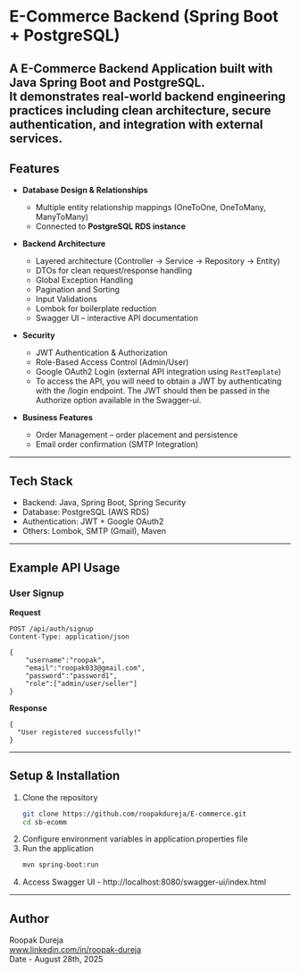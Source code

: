 # E-Commerce Backend (Spring Boot + PostgreSQL)

A E-Commerce Backend Application built with Java Spring Boot and PostgreSQL.  
It demonstrates real-world backend engineering practices including clean architecture, secure authentication, and integration with external services.
---

## Features

- **Database Design & Relationships**
    - Multiple entity relationship mappings (OneToOne, OneToMany, ManyToMany)
    - Connected to **PostgreSQL RDS instance**

- **Backend Architecture**
    - Layered architecture (Controller → Service → Repository → Entity)
    - DTOs for clean request/response handling
    - Global Exception Handling
    - Pagination and Sorting
    - Input Validations
    - Lombok for boilerplate reduction
    - Swagger UI – interactive API documentation

- **Security**
    - JWT Authentication & Authorization
    - Role-Based Access Control (Admin/User)
    - Google OAuth2 Login (external API integration using `RestTemplate`)
    - To access the API, you will need to obtain a JWT by authenticating with the /login endpoint. The JWT should then be passed in the Authorize option available in the Swagger-ui.

- **Business Features**
    - Order Management – order placement and persistence
    - Email order confirmation (SMTP Integration)

---

## Tech Stack
- Backend: Java, Spring Boot, Spring Security
- Database: PostgreSQL (AWS RDS)
- Authentication: JWT + Google OAuth2
- Others: Lombok, SMTP (Gmail), Maven

---

## Example API Usage

### User Signup
**Request**
```
POST /api/auth/signup
Content-Type: application/json

{
    "username":"roopak",
    "email":"roopak033@gmail.com",
    "password":"password1",
    "role":["admin/user/seller"]
}
```
**Response**
```
{
  "User registered successfully!"
}
```
---

## Setup & Installation

1. Clone the repository
   ```bash
   git clone https://github.com/roopakdureja/E-commerce.git
   cd sb-ecomm
   ```
2. Configure environment variables in application.properties file
3. Run the application
    ```bash
   mvn spring-boot:run
   ```
4. Access Swagger UI - http://localhost:8080/swagger-ui/index.html

---

## Author
Roopak Dureja<br>
www.linkedin.com/in/roopak-dureja
<br>Date - August 28th, 2025
